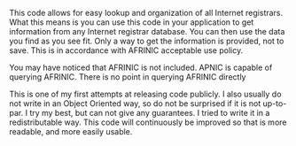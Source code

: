 This code allows for easy lookup and organization of all Internet registrars. What this means is you can use this code
in your application to get information from any Internet registrar database. You can then use the data you find as you see fit.
Only a way to get the information is provided, not to save. This is in accordance with AFRINIC acceptable use policy.

You may have noticed that AFRINIC is not included. APNIC is capable of querying AFRINIC.
There is no point in querying AFRINIC directly

This is one of my first attempts at releasing code publicly. I also usually do not write in an Object Oriented way,
so do not be surprised if it is not up-to-par. I try my best, but can not give any guarantees. I tried to write it in a redistributable way. This code will continuously be improved so that is more readable, and more easily usable.
